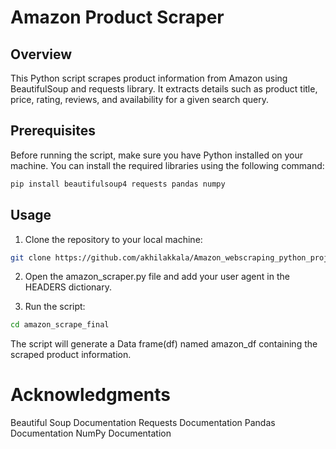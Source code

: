 # Amazon Product Scraper

## Overview

This Python script scrapes product information from Amazon using BeautifulSoup and requests library. It extracts details such as product title, price, rating, reviews, and availability for a given search query.

## Prerequisites

Before running the script, make sure you have Python installed on your machine. You can install the required libraries using the following command:

```bash
pip install beautifulsoup4 requests pandas numpy
```
## Usage

1. Clone the repository to your local machine:
```bash
git clone https://github.com/akhilakkala/Amazon_webscraping_python_project.git
```

2. Open the amazon_scraper.py file and add your user agent in the HEADERS dictionary.

3. Run the script:
```bash
cd amazon_scrape_final
```
The script will generate a Data frame(df) named amazon_df containing the scraped product information.

# Acknowledgments
Beautiful Soup Documentation
Requests Documentation
Pandas Documentation
NumPy Documentation



